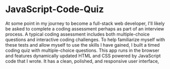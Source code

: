 # JavaScript-Code-Quiz
At some point in my journey to become a full-stack web developer, I'll likely be asked to complete a coding assessment perhaps as part of an interview process. A typical coding assessment includes both multiple-choice questions and interactive coding challenges. To help familiarize myself with these tests and allow myself to use the skills I have gained, I built a timed coding quiz with multiple-choice questions. This app runs in the browser and features dynamically updated HTML and CSS powered by JavaScript code that I wrote. It has a clean, polished, and responsive user interface,
